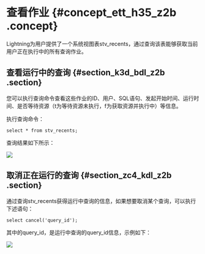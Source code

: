 # 查看作业 {#concept_ett_h35_z2b .concept}

Lightning为用户提供了一个系统视图表stv\_recents，通过查询该表能够获取当前用户正在执行中的所有查询作业。

## 查看运行中的查询 {#section_k3d_bdl_z2b .section}

您可以执行查询命令查看这些作业的ID、用户、SQL语句、发起开始时间、运行时间、是否等待资源（t为等待资源未执行，f为获取资源并执行中）等信息。

执行查询命令：

```
select * from stv_recents;
```

查询结果如下所示：

![](http://static-aliyun-doc.oss-cn-hangzhou.aliyuncs.com/assets/img/20128/154324547211169_zh-CN.jpg)

## 取消正在运行的查询 {#section_zc4_kdl_z2b .section}

通过查询stv\_recents获得运行中查询的信息，如果想要取消某个查询，可以执行下述语句：

```
select cancel('query_id');
```

其中的query\_id，是运行中查询的query\_id信息，示例如下：

![](http://static-aliyun-doc.oss-cn-hangzhou.aliyuncs.com/assets/img/20128/154324547311170_zh-CN.jpg)

